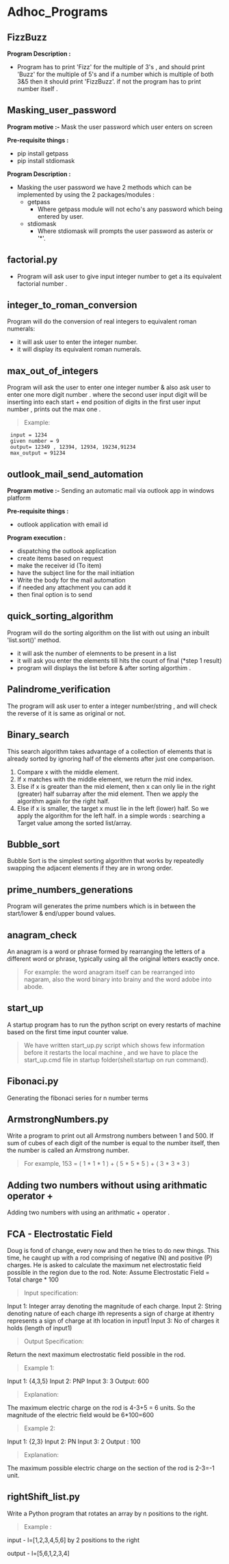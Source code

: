 # Adhoc_Programs

## FizzBuzz

   **Program Description :** 
   - Program has to print 'Fizz' for the multiple of 3's , and should print 'Buzz' for the multiple of 5's
     and if a number which is multiple of both 3&5 then it should print 'FizzBuzz'.
     if not the program has to print number itself .

## Masking_user_password
   **Program motive :-** Mask the user password which user enters on screen
   
   **Pre-requisite things :**
   - pip install getpass
   - pip install stdiomask
   
   **Program Description :**
   - Masking the user password we have 2 methods which can be implemented by using the 2 packages/modules :
     * getpass
       - Where getpass module will not echo's any password which being entered by user.
     * stdiomask
       - Where stdiomask will prompts the user password as asterix or '*'.

## factorial.py

   - Program will ask user to give input integer number to get a its equivalent factorial number .

## integer_to_roman_conversion 

  Program will do the conversion of real integers to equivalent roman numerals:
  - it will ask user to enter the integer number.
  - it will display its equivalent roman numerals.

## max_out_of_integers

  Program will ask the user to enter one integer number & also ask user to enter one more digit number . 
where the second user input digit will be inserting into each start + end position of digits in the first user input number , prints out the max one .

>Example:

     input = 1234 
     given number = 9 
     output= 12349 , 12394, 12934, 19234,91234
     max_output = 91234

## outlook_mail_send_automation

   **Program motive :-** Sending an automatic mail via outlook app in windows platform

   **Pre-requisite things :**
   - outlook application with email id
 
   **Program execution :** 
   - dispatching the outlook application
   - create items based on request 
   - make the receiver id (To item)
   - have the subject line for the mail initiation 
   - Write the body for the mail automation 
   - if needed any attachment you can add it 
   - then final option is to send 


## quick_sorting_algorithm

  Program will do the sorting algorithm on the list with out using an inbuilt 'list.sort()' method.

- it will ask the number of elemnents  to be present in a list 
- it will ask you enter the elements till hits the count of final (*step 1 result)
- program will displays the list before & after sorting algorthim .

## Palindrome_verification

  The program will ask user to enter a integer number/string , and will check the reverse of it is same as original or not.

## Binary_search

  This search algorithm takes advantage of a collection of elements that is already sorted by ignoring half of the elements after just one comparison. 
1. Compare x with the middle element.
2. If x matches with the middle element, we return the mid index.
3. Else if x is greater than the mid element, then x can only lie in the right (greater) half subarray after the mid element. Then we apply the algorithm again for the right half.
4. Else if x is smaller, the target x must lie in the left (lower) half. So we apply the algorithm for the left half.
in a simple words : searching a Target value among the sorted list/array.

## Bubble_sort

  Bubble Sort is the simplest sorting algorithm that works by repeatedly swapping the adjacent elements if they are in wrong order.

## prime_numbers_generations

  Program will generates the prime numbers which is in between the start/lower & end/upper bound values.

## anagram_check

  An anagram is a word or phrase formed by rearranging the letters of a different word or phrase, typically using all the original letters exactly once. 

> For example: the word anagram itself can be rearranged into nagaram, also the word binary into brainy and 
  the word adobe into abode.

## start_up
   
   A startup program has to run the python script on every restarts of machine based on the first time input counter value.
> We have written start_up.py script which shows few information before it restarts the local machine , and we have to place the start_up.cmd file 
in startup folder(shell:startup on run command).

## Fibonaci.py

   Generating the fibonaci series for n number terms
   
## ArmstrongNumbers.py

   Write a program to print out all Armstrong numbers between 1 and 500. If sum of cubes of each digit of the number is equal to the number itself, then the number is called an Armstrong number.
> For example, 153 = ( 1 * 1 * 1 ) + ( 5 * 5 * 5 ) + ( 3 * 3 * 3 )

## Adding two numbers without using arithmatic operator +

   Adding two numbers with using an arithmatic + operator .
   
## FCA - Electrostatic Field

   Doug is fond of change, every now and then he tries to do new things. This time, he caught up with a rod comprising of negative (N) and positive (P) charges. He is asked to calculate the maximum net electrostatic field possible in the region due to the rod.
Note: Assume Electrostatic Field = Total charge * 100

> Input specification:

Input 1: Integer array denoting the magnitude of each charge.
Input 2: String denoting nature of each charge ith represents a sign of charge at ithentry represents a sign of charge at ith location in input1
Input 3: No of charges it holds (length of input1)

> Output Specification:

Return the next maximum electrostatic field possible in the rod.

> Example 1:

Input 1: {4,3,5}
Input 2: PNP
Input 3: 3
Output: 600

> Explanation:

The maximum electric charge on the rod is 4-3+5 = 6 units. So the magnitude of the electric field would be 6*100=600

> Example 2:

Input 1: {2,3}
Input 2: PN
Input 3: 2
Output : 100

> Explanation:

The maximum possible electric charge on the section of the rod is 2-3=-1 unit.

## rightShift_list.py

   Write a Python program that rotates an array by n positions to the right.

> Example :

input - l=[1,2,3,4,5,6] by 2 positions to the right

output -  l=[5,6,1,2,3,4]
